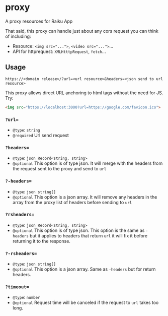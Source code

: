 # proxy
A proxy resources for Raiku App

That said, this proxy can handle just about any cors request you can think of including:
- Resource: `<img src="...">`, `<video src="...">`...
- API for httprequest: `XMLHtttpRequest`, `fetch`...

## Usage
```url
https://<domain release>/?url=<url resource>&headers=<json send to url resource>
```

This proxy allows direct URL anchoring to html tags without the need for JS. Try:
```html
<img src="https;//localhost:3000?url=https://google.com/favicon.ico">
```

### `?url=`
- `@type`: `string`
- `@required`
Url send request

### `?headers=`
- `@type`: `json Record<string, string>`
- `@optional`
This option is of type json. It will merge with the headers from the request sent to the proxy and send to `url`

### `?-headers=`
- `@type`: `json string[]`
- `@optional`
This option is a json array. It will remove any headers in the array from the proxy list of headers before sending to `url`

### `?rsheaders=`
- `@type`: `json Record<string, string>`
- `@optional`
This option is of type json.
This option is the same as `-headers` but it applies to headers that return `url` it will fix it before returning it to the response.

### `?-rsheaders=`
- `@type`: `json string[]`
- `@optional`
This option is a json array. Same as `-headers` but for return headers.

### `?timeout=`
- `@type`: `number`
- `@optional`
Request time will be canceled if the request to `url` takes too long.
